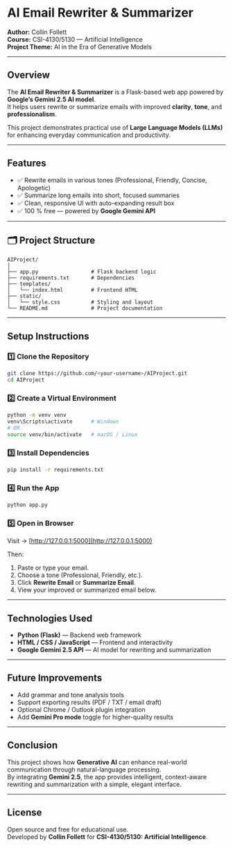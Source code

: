 # AI Email Rewriter & Summarizer
**Author:** Collin Follett  
**Course:** CSI-4130/5130 — Artificial Intelligence  
**Project Theme:** AI in the Era of Generative Models  

---

## Overview
The **AI Email Rewriter & Summarizer** is a Flask-based web app powered by **Google’s Gemini 2.5 AI model**.  
It helps users rewrite or summarize emails with improved **clarity**, **tone**, and **professionalism**.  

This project demonstrates practical use of **Large Language Models (LLMs)** for enhancing everyday communication and productivity.

---

## Features
- ✅ Rewrite emails in various tones (Professional, Friendly, Concise, Apologetic)  
- ✅ Summarize long emails into short, focused summaries  
- ✅ Clean, responsive UI with auto-expanding result box  
- ✅ 100 % free — powered by **Google Gemini API**

---

## 🗂️ Project Structure
```
AIProject/
│
├── app.py                 # Flask backend logic
├── requirements.txt       # Dependencies
├── templates/
│   └── index.html         # Frontend HTML
├── static/
│   └── style.css          # Styling and layout
└── README.md              # Project documentation
```

---

## Setup Instructions

### 1️⃣ Clone the Repository
```bash
git clone https://github.com/<your-username>/AIProject.git
cd AIProject
```

### 2️⃣ Create a Virtual Environment
```bash
python -m venv venv
venv\Scripts\activate      # Windows
# OR
source venv/bin/activate   # macOS / Linux
```

### 3️⃣ Install Dependencies
```bash
pip install -r requirements.txt
```

### 4️⃣ Run the App
```bash
python app.py
```

### 5️⃣ Open in Browser
Visit → [http://127.0.0.1:5000](http://127.0.0.1:5000)

Then:
1. Paste or type your email.  
2. Choose a tone (Professional, Friendly, etc.).  
3. Click **Rewrite Email** or **Summarize Email**.  
4. View your improved or summarized email below.  

---

## Technologies Used
- **Python (Flask)** — Backend web framework  
- **HTML / CSS / JavaScript** — Frontend and interactivity  
- **Google Gemini 2.5 API** — AI model for rewriting and summarization  

---

## Future Improvements
- Add grammar and tone analysis tools  
- Support exporting results (PDF / TXT / email draft)  
- Optional Chrome / Outlook plugin integration  
- Add **Gemini Pro mode** toggle for higher-quality results  

---

## Conclusion
This project shows how **Generative AI** can enhance real-world communication through natural-language processing.  
By integrating **Gemini 2.5**, the app provides intelligent, context-aware rewriting and summarization with a simple, elegant interface.  

---

## License
Open source and free for educational use.  
Developed by **Collin Follett** for **CSI-4130/5130: Artificial Intelligence**.
